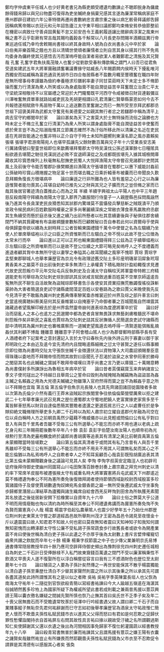 <!-- { "loadSidebar": true } -->
鄭均字仲虞東平任城人也少好黄老書兄為縣吏頗受禮遺均數諫止不聴即脱身為傭歲餘得錢帛歸以與兄曰物盡可復得為吏坐贓終身捐棄兄感其言遂為廉潔常稱病家庭不應州郡辟召建初六年公車特徴再遷尚書數納忠言肅宗重之後以病乞骸骨拜議郎吿歸因稱病篤帝賜以衣冠元和元年詔吿廬江太守東平相曰議郎鄭均束脩安貧恭儉節整前在機密以病致仕守善貞固黄髪不怠又前安邑令王義躬履遜讓比徴辭病淳潔之風東州稱之書不云乎彰厥有常吉哉其賜均義穀各千斛常以八月長吏存問賜羊酒顯兹異行帝東巡過任城乃幸均舍敕賜尚書禄以終其身故時人號為白衣尚書永元中卒於家　　論曰伯夷非樂首陽之餓也方且以清矯世使頑者廉懦者立則自苦其身以揚其行所不免焉均委身為傭終使其兄感悟去汚而潔嗚呼能自潔者易欲潔人者難鄭君之清施及其兄賢哉
孔奮
孔奮字君魚扶風茂陵人也奮少從劉歆受春秋傳歆稱之謂門人曰吾已從君魚受道矣建武五年大將軍竇融請奮署議曹掾守姑臧長八年賜爵闗内侯時天下擾亂唯河西獨安而姑臧稱為富邑通貨羌胡市日四合毎居縣者不盈數月輙至豐積奮在職四年財産無所增事母孝謹雖為儉約奉養極求珍膳躬率妻子同甘菜茹時天下未定士多不脩節操而奮力行清潔為衆人所笑或以為身處脂膏不能自潤徒益苦辛耳奮既立治貴仁平太守梁統深相敬待不以官屬禮之常迎於大門隴蜀既平河西守令咸被徴召財貨連轂彌亘川澤唯奮無資單車就路姑臧吏民及羌胡更相謂曰孔君清廉仁賢舉縣蒙恩如何今去不共報徳遂相賦斂牛馬噐物千萬以上追送數百里奮謝之而巳一無所受至京拜武都郡丞世祖下詔褒美拜為武都太守奮見有美德愛之如親其無行者忿之若讎郡中稱為清平上病去官守約鄉閭卒於家　　論曰甚矣為天下之害莫大於士無特操而流俗之論勝也方時未定士不脩立孔奮立行清潔乃為衆人所笑以謂身處脂膏不能自潤徒益苦辛使奮而惑於衆言豈不為之陷溺哉惟其立節厲志確然不為汙俗所移此所以清廉之名近在吏民逺在羌胡皆能通之也奮非特以正介自守于時士未知所趨嚮則東漢名節之風亦嘉賴矣
張堪
張堪字君游南陽宛人也堪早孤讓先父餘財數百萬與兄子年十六受業長安志美行厲諸儒號曰聖童世祖即位來歙薦堪拜蜀郡太守時吴漢伐公孫述漢軍餘七日糧隂具船欲遁去堪聞之馳往見漢説述必敗不宜退師漢從之及成都既拔堪先入據其城檢閲庫藏收其珍寳悉條列上秋毫無私慰撫吏民蜀人大悦拜漁陽太守帝嘗召見諸郡計吏問其風土及前後守令能否蜀郡訃掾樊顯進曰漁陽太守張堪昔在蜀郡仁以惠下威能討姦前公孫破時珍寳山積捲握之物足富十世而堪去職之日乘折轅車布被囊而已帝聞良久歎息拜顯魚復長方徴堪病卒　　論曰廉遜之行非所難為也人皆有羞惡之心行之以為廉遜惟賢者能勿喪其心耳堪自幼時已推先父之財與其兄之子擴而充之豈但脩之家而已哉其後居官著迹清白蓋推此心而為之耳
羊續
羊續字興祖太山平陽人也中平三年趙慈反殺南陽守拜續為南陽太守當入郡界乃羸服間行侍童子一人親歴縣邑採問風謡然後乃進其令長貪潔吏民良猾悉知其狀郡内驚竦莫不震懾發兵擊慈斬之賊既潰平乃頒宣政令候民病利百姓歡服時權豪之家多尚奢麗續深疾之常敝衣薄食車馬羸敗府丞獻其生魚續受而懸於庭丞後又進之續乃出前所懸者以杜其意續妻後與子秘俱往郡舍續閉門不納其貲藏唯有布衾敝裯鹽麥數斛而巳顧敇秘曰吾自奉若此何以資爾母乎使與母俱歸靈帝欲以續為太尉時拜三公者皆輸東園禮錢千萬令中使督之名為左騶續乃坐使人於單席舉緼袍以示之曰臣之所資惟斯而已左騶白之帝不悅以此故不登公位徴為太常未行而卒　　論曰進以正可以正邦也輸東園禮錢得拜三公兹為正乎續舉緼袍以示左騶曰臣之所資唯斯而已以是故不登公位續之大節可略見矣嗚呼人之不度禮義而進退者顧其胷中本無所守徒以妻孥之奉隘其心故耳聞續之風寧不愧耶
賈琮
賈琮字孟堅東郡聊城人也舉孝廉歴官為京兆令有政理迹舊交阯土多珍産明璣翠羽犀象玳瑁異香美木之屬莫不自出前後刺史率多無清行上承權貴下積私賂財計盈給輙復求見遷代故吏民怨叛巾平元年交阯屯兵反執刺史及合浦太守自稱柱天將軍靈帝特敕三府精選能吏有司舉琮為交阯刺史琮到部訊其反狀咸言賦斂過重百姓莫不空單京師遥逺告寃無所民不聊生自活故聚為盜賊琮即移書吿示各使安其資業招撫荒散蠲復徭役誅斬渠帥為大害者簡選良吏試守諸縣歲間蕩定百姓以安巷路為之歌曰賈父来晚使我先反今見清平吏不敢飯為冀州刺史舊典傳車驂駕埀赤帷裳迎於州界及琮之部升車言曰刺史當逺視廣聴糾察美惡何其反垂帷裳以自掩塞乎乃命御者褰之百城聞風自然竦震其諸藏過者望風解印綬去於是州界翕然靈帝崩何進表琮為度遼將軍卒於官　　論曰好治而惡亂人之本心也逺方之民邈爾中都為吏者貪冒無畏誅求無藝剥膚椎髓民不堪命則怨叛作矣非斯民之喜亂也賈琮為交阯刺史詰其反狀撫循人民簡選良吏試守諸縣而部中清明其為冀州刺史也褰帷廣察而一道贓吏望風遁去嗚呼得一清賢遂能弭叛亂摘姦伏其利顧不博哉
鍾離意
鍾離意字子阿會稽山隂人也少為郡督郵時部縣亭長有受人酒禮者府下記案考之意封還記入言於太守曰春秋先内後外詩云刑于寡妻以御于家邦明政化之本由近及逺今宜先清府内且闊略逺縣細微之愆太守甚賢之遂任以縣事顯宗即位徴為尚書時交阯太守張恢坐贓千金徴還伏法以資物簿入大司農詔頒賜羣臣意得珠璣以委地而不拜賜帝怪而問其故對曰臣聞孔子忍渴於盜泉之水曾參囘車於勝母之閭惡其名也此贓穢之寳誠不敢拜帝嗟嘆曰清乎尚書之言乃更以庫錢二十萬賜意轉為尚書僕射多所諫諍出為魯相五年病卒於官　　論曰昔者莒僕竊寳玉来奔納諸宣公季文子使司冦出之不待越日且舉周公之誓命曰毁則為賊掩賊為贓竊賄為盜盜噐為姦主贓之名賴姦之用為大兇德夫贓穢之物雖簿入官府然得而寳之豈不為賴姦乎意之所以不拜賜也宜哉
第五倫
第五倫字伯魚京兆長陵人也其先齊諸田諸田徙園陵者多故以次第為氏倫少介然有義行王莽末盜賊起宗族閭里争往依倫倫築營壁厲衆以拒之建武二十七年舉孝廉光武召見異之歴仕遷蜀郡太守蜀地肥饒人吏富實掾吏家貲多至千萬皆鮮車怒馬以財貨自達倫悉簡其豐贍者遣還之更選孤貧志行之人以處曹任於是争賕抑絶文職脩理所舉吏多九卿二千石時以為知人肅宗初立擢自逺郡代牟融為司空在位以貞白稱時人方之前朝貢禹然少藴藉不脩威儀亦以此見輕或問倫曰公有私乎對曰昔入有與吾千里馬者吾雖不受毎三公有所選舉心不能忘而亦終不用也連以老病上疏乞身元和三年賜冊罷後數年卒年八十餘
袁彭
袁彭字伯楚汝南汝陽人也順帝初為光禄勲行至清為吏麄袍糲食終於議郎尚書胡廣等追表其有清潔之美比前朝貢禹第五倫未蒙顯贈當時皆嗟歎之　　論曰第五倫其真清者乎或問其有私乃言昔有人與吾千里馬雖却不受每三公有所選舉心不能忘而亦終不用夫不用其人可謂無私矣而其心之不能忘倫猶以為私焉嗚呼人之自欺者幸人之不知耳奚顧吾心哉袁彭既殁胡廣追表其清比第五倫未蒙顯贈觀身後之議論可見其人矣
李恂
李恂字叔英安定臨涇人也初辟司徒府後拜侍御史使幽州囘圖冩山川屯田聚落百餘巻封奏上肅宗嘉之拜兖州刺史以清約率下常席羊皮服布被遷張掖太守有威重名時大將軍竇憲將兵屯武威天下州郡逺近莫不脩禮遺怐奉公不阿為憲所奏免後復徴拜謁者使持節領西域副校尉西域殷富多珍寳諸國侍子及督使賈胡數遺恂奴婢宛馬金銀香罽之屬一無所受後遷武威太守坐事免歩歸鄉里潛居山澤結草為廬獨與諸生織席自給會西羌反畔恂到田舍為所執獲羌素聞其名放遣之後徙居新安闗下拾橡實以自資年九十六卒　　論曰士俗之弊莫大乎公道不明而用情廢黜也恂以清約為時所稱至其奉公不阿禮遺弗講而為竇憲所奏免恂不失為賢而竇憲真小人哉
楊震
楊震字伯起弘農華隂人也震少好學年五十乃始仕州郡歴位荆州刺史東萊太守嘗之郡道經昌邑故所舉荆州茂才王密為昌邑令謁見至夜懷金十斤以遺震震曰故人知君君不知故人何也密曰莫夜無知者震曰天知神知子知我知何謂無知密愧而出轉涿郡太守性公廉不受私謁子孫常蔬食歩行故舊長者或欲令為開產業震不肯曰使後世稱為清白吏子孫以此遺之不亦厚乎後為太尉數上書斥言嬖倖權寵切齒衆共譖之飲酖而卒年七十餘
楊秉
楊秉字叔節震之中子也少傳父業兼明京氏易博通書傳常隠居教授年四十餘乃應司空辟拜侍御史頻出為豫荆徐兖四州刺史遷任城相自為刺史二千石計日受俸餘禄不入私門故東齎錢百萬遺之閉門不受以廉潔稱秉性不飲酒又早喪夫人遂不復娶所在以淳白稱嘗從容言曰我有三不惑酒財色也歴位至太尉薨年七十四　　論曰殖貨之人要為子孫計矣然傳之一再世安能保其不散乎楊震獨能以清白遺子孫至秉歴仕清白不少替其家聲然則震之所以示其後秉之所以承其先可謂各盡其道矣此詩所謂惟其有之是以似之者歟
吳祐
吳祐字季英陳畱長垣人也父恢為南海太守祐年十二隨從到官恢欲殺青簡以冩經書祐諫曰今大人踰越五嶺逺在海濵其俗誠陋然舊多珍恠上為國家所疑下為權戚所望此書若成則載之兼兩昔馬援以薏苡興謗王陽以囊衣徼名嫌疑之間誠先賢所慎也恢乃止撫其首曰吳氏世不乏季子矣及年二十喪父居無擔石而不受贍遺常牧豕於垣澤中行吟經書遇父故人謂曰卿二千石子而自業賤事縱子無恥奈先君何祐辭謝而巳守志如初後舉孝廉歴官為酒泉太守祐政惟仁簡吏人懷而不欺嗇夫孫性私賦民錢市衣以進其父父得而怒曰有君如是何忍欺之促歸伏罪性慙懼詣閣持衣自首祐屏左右問其故性具言祐曰掾以親故受汙穢之名所謂觀過斯知仁矣使歸謝其父還以衣遺之後出為河間相因事免歸家不復仕躬灌園蔬以經書教授年九十八卒　　論曰殺青冩書無害於廉而祐諫其父且謂馬援有薏苡之嫌王陽有衣囊之譏賢矣哉雖然祐豈止有所嫌畏而然耶觀嗇夫孫性私賦民錢為父市衣至不忍欺促令請罪是其清德有以感服其心者矣
張奐
